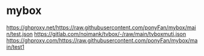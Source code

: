 # mybox

https://ghproxy.net/https://raw.githubusercontent.com/ponyFan/mybox/main/test.json
https://gitlab.com/noimank/tvbox/-/raw/main/tvboxmuti.json
https://ghproxy.com/https://raw.githubusercontent.com/ponyFan/mybox/main/test1
